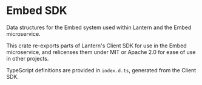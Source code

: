 Embed SDK
=========

Data structures for the Embed system used within Lantern and the Embed microservice.

This crate re-exports parts of Lantern's Client SDK for use in the Embed microservice, and
relicenses them under MIT or Apache 2.0 for ease of use in other projects.

TypeScript definitions are provided in `index.d.ts`, generated from the Client SDK.